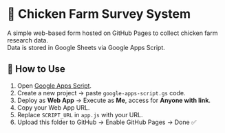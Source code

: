 # 🐔 Chicken Farm Survey System

A simple web-based form hosted on GitHub Pages to collect chicken farm research data.  
Data is stored in Google Sheets via Google Apps Script.

## 🚀 How to Use
1. Open [Google Apps Script](https://script.google.com/).
2. Create a new project → paste `google-apps-script.gs` code.
3. Deploy as **Web App** → Execute as **Me**, access for **Anyone with link**.
4. Copy your Web App URL.
5. Replace `SCRIPT_URL` in `app.js` with your URL.
6. Upload this folder to GitHub → Enable GitHub Pages → Done ✅
